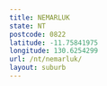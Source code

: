 ```yaml
---
title: NEMARLUK
state: NT
postcode: 0822
latitude: -11.75841975
longitude: 130.6254299
url: /nt/nemarluk/
layout: suburb
---
```

